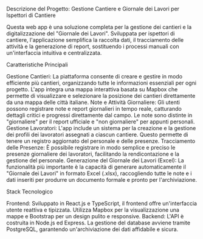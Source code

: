 Descrizione del Progetto: Gestione Cantiere e Giornale dei Lavori per Ispettori di Cantiere

Questa web app è una soluzione completa per la gestione dei cantieri e la digitalizzazione del "Giornale dei Lavori". Sviluppata per ispettori di cantiere, l'applicazione semplifica la raccolta dati, il tracciamento delle attività e la generazione di report, sostituendo i processi manuali con un'interfaccia intuitiva e centralizzata.

Caratteristiche Principali

Gestione Cantieri: La piattaforma consente di creare e gestire in modo efficiente più cantieri, organizzando tutte le informazioni essenziali per ogni progetto. L'app integra una mappa interattiva basata su Mapbox che permette di visualizzare e selezionare la posizione dei cantieri direttamente da una mappa delle città italiane.
Note e Attività Giornaliere: Gli utenti possono registrare note e report giornalieri in tempo reale, catturando dettagli critici e progressi direttamente dal campo. Le note sono distinte in "giornaliere" per il report ufficiale e "non giornaliere" per appunti personali.
Gestione Lavoratori: L'app include un sistema per la creazione e la gestione dei profili dei lavoratori assegnati a ciascun cantiere. Questo permette di tenere un registro aggiornato del personale e delle presenze.
Tracciamento delle Presenze: È possibile registrare in modo semplice e preciso le presenze giornaliere dei lavoratori, facilitando la rendicontazione e la gestione del personale.
Generazione del Giornale dei Lavori (Excel): La funzionalità più importante è la capacità di generare automaticamente il "Giornale dei Lavori" in formato Excel (.xlsx), raccogliendo tutte le note e i dati inseriti per produrre un documento formale e pronto per l'archiviazione.

Stack Tecnologico

Frontend: Sviluppato in React.js e TypeScript, il frontend offre un'interfaccia utente reattiva e tipizzata. Utilizza Mapbox per la visualizzazione una mappe e Bootstrap per un design pulito e responsive.
Backend: L'API è costruita in Node.js ed Express. La gestione del database avviene tramite PostgreSQL, garantendo un'archiviazione dei dati affidabile e sicura.
